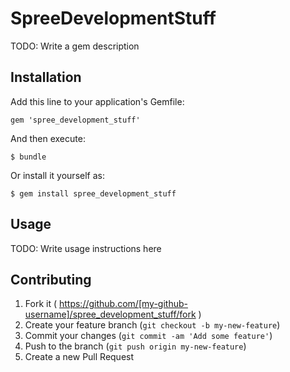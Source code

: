 # SpreeDevelopmentStuff

TODO: Write a gem description

## Installation

Add this line to your application's Gemfile:

    gem 'spree_development_stuff'

And then execute:

    $ bundle

Or install it yourself as:

    $ gem install spree_development_stuff

## Usage

TODO: Write usage instructions here

## Contributing

1. Fork it ( https://github.com/[my-github-username]/spree_development_stuff/fork )
2. Create your feature branch (`git checkout -b my-new-feature`)
3. Commit your changes (`git commit -am 'Add some feature'`)
4. Push to the branch (`git push origin my-new-feature`)
5. Create a new Pull Request
